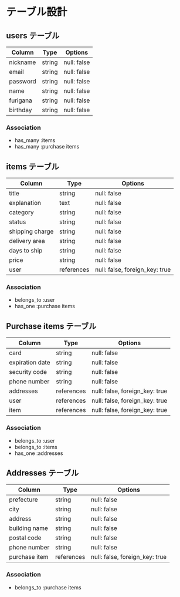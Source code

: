 
# テーブル設計

## users テーブル

| Column        | Type   | Options     |
| ------------- | ------ | ----------- |
| nickname      | string | null: false |
| email         | string | null: false |
| password      | string | null: false |
| name          | string | null: false |
| furigana      | string | null: false |
| birthday      | string | null: false |

### Association

- has_many :items
- has_many :purchase items

## items テーブル

| Column          | Type       | Options                        |
| --------------- | ---------- | ------------------------------ |
| title           | string     | null: false                    |
| explanation     | text       | null: false                    |
| category        | string     | null: false                    |
| status          | string     | null: false                    |
| shipping charge | string     | null: false                    |
| delivery area   | string     | null: false                    |
| days to ship    | string     | null: false                    |
| price           | string     | null: false                    |
| user            | references | null: false, foreign_key: true |
### Association

- belongs_to :user
- has_one :purchase items


## Purchase items テーブル

| Column          | Type         | Options                        |
| --------------- | ------------ | ------------------------------ |
| card            | string       | null: false                    |
| expiration date | string       | null: false                    |
| security code   | string       | null: false                    |
| phone number    | string       | null: false                    |
| addresses       | references   | null: false, foreign_key: true |
| user            | references   | null: false, foreign_key: true |
| item            | references   | null: false, foreign_key: true |

### Association

- belongs_to :user
- belongs_to :items
- has_one :addresses

## Addresses テーブル

| Column          | Type         | Options                        |
| --------------- | ------------ | ------------------------------ |
| prefecture      | string       | null: false                    |
| city            | string       | null: false                    |
| address         | string       | null: false                    |
| building name   | string       | null: false                    |
| postal code     | string       | null: false                    |
| phone number    | string       | null: false                    |
| purchase item   | references   | null: false, foreign_key: true |

### Association

- belongs_to :purchase items
